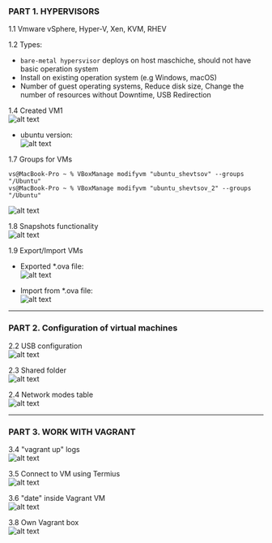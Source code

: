 ### PART 1. HYPERVISORS
1.1 Vmware vSphere, Hyper-V, Xen, KVM, RHEV

1.2 Types: 	  
- `bare-metal hypersvisor` deploys on host maschiche, should not have basic operation system	  
-  Install on existing operation system (e.g Windows, macOS)	  
- Number of guest operating systems, Reduce disk size, Change the number of resources without Downtime, USB Redirection	  

1.4 Created VM1   
![alt text](https://github.com/shevtshov/DevOps_online_Dnipro_2021Q4/blob/main/m1/task2.1/1.4_create_VM1.png)
- ubuntu version:  
![alt text](https://github.com/shevtshov/DevOps_online_Dnipro_2021Q4/blob/main/m1/task2.1/1.4_create_VM1_ubuntu_version.png)

1.7 Groups for VMs   
```
vs@MacBook-Pro ~ % VBoxManage modifyvm "ubuntu_shevtsov" --groups "/Ubuntu"    
vs@MacBook-Pro ~ % VBoxManage modifyvm "ubuntu_shevtsov_2" --groups "/Ubuntu"   
```

![alt text](https://github.com/shevtshov/DevOps_online_Dnipro_2021Q4/blob/main/m1/task2.1/1.7_groups_for_VMs.png)

1.8 Snapshots functionality  
![alt text](https://github.com/shevtshov/DevOps_online_Dnipro_2021Q4/blob/main/m1/task2.1/1.8_snapshots.png)

1.9 Export/Import VMs   
- Exported *.ova file:   
![alt text](https://github.com/shevtshov/DevOps_online_Dnipro_2021Q4/blob/main/m1/task2.1/1.9_%20export_ova.png)

- Import from *.ova file:   
![alt text](https://github.com/shevtshov/DevOps_online_Dnipro_2021Q4/blob/main/m1/task2.1/1.9_import_ova.png)

 ---
   
### PART 2. Configuration of virtual machines
2.2 USB configuration  
![alt text](https://github.com/shevtshov/DevOps_online_Dnipro_2021Q4/blob/main/m1/task2.1/2.2_USB_configuration.png)

2.3 Shared folder  
![alt text](https://github.com/shevtshov/DevOps_online_Dnipro_2021Q4/blob/main/m1/task2.1/2.3_shared_folder.png)

2.4 Network modes table  
![alt text](https://github.com/shevtshov/DevOps_online_Dnipro_2021Q4/blob/main/m1/task2.1/2.4_network_modes.png)

---

### PART 3. WORK WITH VAGRANT

3.4 "vagrant up" logs  
![alt text](https://github.com/shevtshov/DevOps_online_Dnipro_2021Q4/blob/main/m1/task2.1/3.4_vagrant_up_logs.png)

3.5 Connect to VM using Termius  
![alt text](https://github.com/shevtshov/DevOps_online_Dnipro_2021Q4/blob/main/m1/task2.1/3.5_connect_via_termius.png)

3.6 "date" inside Vagrant VM   
![alt text](https://github.com/shevtshov/DevOps_online_Dnipro_2021Q4/blob/main/m1/task2.1/3.6_date_command.png)

3.8 Own Vagrant box   
![alt text](https://github.com/shevtshov/DevOps_online_Dnipro_2021Q4/blob/main/m1/task2.1/3.8_vagrant_box.png)

